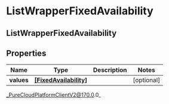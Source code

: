 # ListWrapperFixedAvailability

## ListWrapperFixedAvailability

## Properties

|Name | Type | Description | Notes|
|------------ | ------------- | ------------- | -------------|
| **values** | [**[FixedAvailability]**]([FixedAvailability]) |  | [optional] |



_PureCloudPlatformClientV2@170.0.0_
